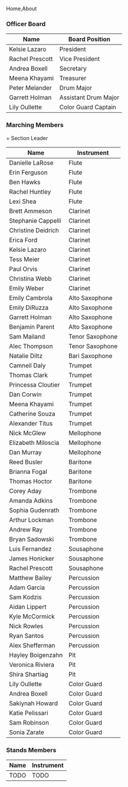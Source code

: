 Home,About

### Officer Board
| Name            | Board Position       |
|-----------------|----------------------|
| Kelsie Lazaro   | President            |
| Rachel Prescott | Vice President       |
| Andrea Boxell   | Secretary            |
| Meena Khayami   | Treasurer            |
| Peter Melander  | Drum Major           |
| Garrett Holman  | Assistant Drum Major |
| Lily Oullette   | Color Guard Captain  |

### Marching Members
<span class="glyphicon glyphicon-star-empty"></span> = Section Leader

| Name | Instrument |
|------|------------|
| <span class="glyphicon glyphicon-star-empty"></span> Danielle LaRose | Flute |
| Erin Ferguson | Flute |
| Ben Hawks | Flute |
| Rachel Huntley | Flute |
| Lexi Shea | Flute |
| <span class="glyphicon glyphicon-star-empty"></span> Brett Ammeson | Clarinet |
| Stephanie Cappelli | Clarinet |
| Christine Deidrich | Clarinet |
| Erica Ford | Clarinet |
| Kelsie Lazaro | Clarinet |
| Tess Meier | Clarinet |
| Paul Orvis | Clarinet |
| Christina Webb | Clarinet |
| Emily Weber | Clarinet |
| <span class="glyphicon glyphicon-star-empty"></span> Emily Cambrola | Alto Saxophone |
| Emily DiRuzza | Alto Saxophone |
| Garrett Holman | Alto Saxophone |
| Benjamin Parent | Alto Saxophone |
| Sam Mailand | Tenor Saxophone |
| Alec Thompson | Tenor Saxophone |
| Natalie Diltz | Bari Saxophone |
| Camneil Daly | Trumpet |
| Thomas Clark | Trumpet |
| Princessa Cloutier | Trumpet |
| Dan Corwin | Trumpet |
| Meena Khayami | Trumpet |
| <span class="glyphicon glyphicon-star-empty"></span> Catherine Souza | Trumpet |
| Alexander Titus | Trumpet |
| Nick McGlew | Mellophone |
| Elizabeth Miloscia | Mellophone |
| Dan Murray | Mellophone |
| Reed Busler | Baritone |
| Brianna Fogal | Baritone |
| Thomas Hoctor | Baritone |
| Corey Aday | Trombone |
| Amanda Adkins | Trombone |
| Sophia Gudenrath | Trombone |
| Arthur Lockman | Trombone |
| Andrew Ray | Trombone |
| Bryan Sadowski | Trombone |
| Luis Fernandez | Sousaphone |
| James Honicker | Sousaphone |
| Rachel Prescott | Sousaphone |
| Matthew Bailey | Percussion |
| Adam Garcia | Percussion |
| Sam Kodzis | Percussion |
| Aidan Lippert | Percussion |
| Kyle McCormick | Percussion |
| Nick Rowles | Percussion |
| Ryan Santos | Percussion |
| Alex Shefferman | Percussion |
| Hayley Boigenzahn | Pit |
| Veronica Riviera | Pit |
| Shira Shartiag | Pit |
| Lily Oullette | Color Guard |
| Andrea Boxell | Color Guard |
| Sakiynah Howard | Color Guard |
| Katie Pelissari | Color Guard |
| Sam Robinson | Color Guard |
| Sonia Zarate | Color Guard |

### Stands Members

| Name | Instrument |
|------|------------|
|TODO|TODO|
